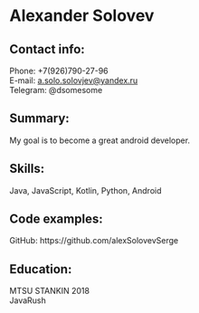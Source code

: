 Alexander Solovev
=================

<h2>Contact info:</h2>

Phone: +7(926)790-27-96<br>
E-mail: a.solo.solovjev@yandex.ru<br>
Telegram: @dsomesome<br>


<h2>Summary:</h2>
My goal is to become a great android developer.

<h2>Skills:</h2>
Java, JavaScript, Kotlin, Python, Android

<h2>Code examples:</h2>
GitHub: https://github.com/alexSolovevSerge

<h2>Education:</h2>
MTSU STANKIN 2018<br>
JavaRush<br>
